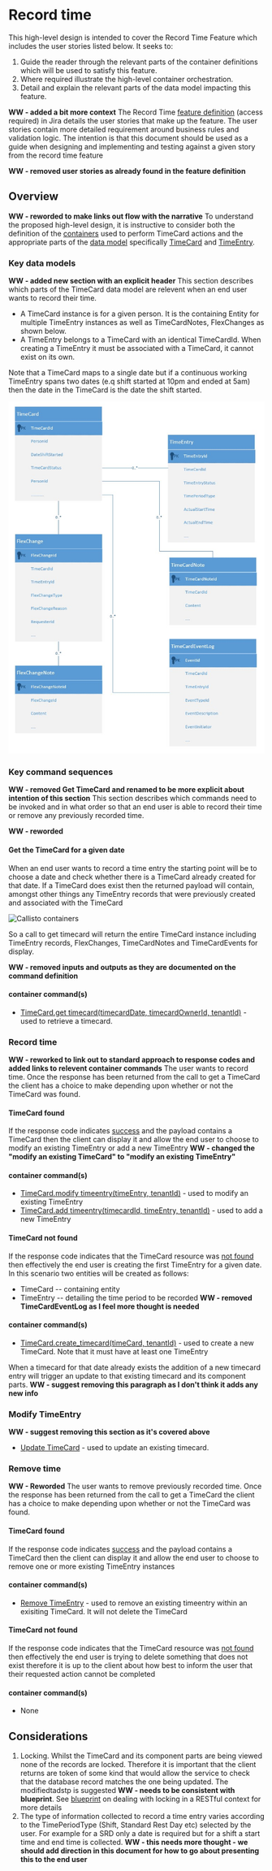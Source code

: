
# Record time

This high-level design is intended to cover the Record Time Feature which includes the user stories listed below. It seeks to:

1.  Guide the reader through the relevant parts of the container definitions which will be used to satisfy this feature.
2.  Where required illustrate the high-level container orchestration.
3.  Detail and explain the relevant parts of the data model impacting this feature.

**WW - added a bit more context**
The Record Time [feature definition](https://collaboration.homeoffice.gov.uk/jira/browse/EAHW-925) (access required) in Jira details the user stories that make up the feature. The user stories contain more detailed requirement around business rules and validation logic. The intention is that this document should be used as a guide when designing and implementing and testing against a given story from the record time feature

**WW - removed user stories as already found in the feature definition**

## Overview

**WW - reworded to make links out flow with the narrative**
To understand the proposed high-level design, it is instructive to consider both the definition of the [containers](../../container-definition.md) used to perform TimeCard actions and the appropriate parts of the [data model](../../datamodel-definition.md) specifically [TimeCard](../../datamodel-definition.md#timecard) and [TimeEntry](../../datamodel-definition.md#timeentry).

### Key data models

**WW - added new section with an explicit header**
This section describes which parts of the TimeCard data model are relevent when an end user wants to record their time.
- A TimeCard instance is for a given person. It is the containing Entity for multiple TimeEntry instances as well as TimeCardNotes, FlexChanges as shown below. 
- A TimeEntry belongs to a TimeCard with an identical TimeCardId. When creating a TimeEntry it must be associated with a TimeCard, it cannot exist on its own.

Note that a TimeCard maps to a single date but if a continuous working TimeEntry spans two dates (e.q shift started at 10pm and ended at 5am) then the date in the TimeCard is the date the shift started.

![Callisto containers](../../images/timecard-container-data-model.jpg)

### Key command sequences
**WW - removed Get TimeCard and renamed to be more explicit about intention of this section**
This section describes which commands need to be invoked and in what order so that an end user is able to record their time or remove any previously recorded time.

**WW - reworded**
#### Get the TimeCard for a given date
When an end user wants to record a time entry the starting point will be to choose a date and check whether there is a TimeCard already created for that date. If a TimeCard does exist then the returned payload will contain, amongst other things any TimeEntry records that were previously created and associated with the TimeCard

![Callisto containers](https://github.com/UKHomeOffice/callisto-timecard-restapi/blob/main/docs/images/record-timeentry-high-level-sequence.jpg)

So a call to get timecard will return the entire TimeCard instance including TimeEntry records, FlexChanges, TimeCardNotes and TimeCardEvents for display.

**WW - removed inputs and outputs as they are documented on the command definition**

#### container command(s)
- [TimeCard.get timecard(timecardDate, timecardOwnerId, tenantId)](../../container-definition.md#get-timecard) - used to retrieve a timecard. 


### Record time
**WW - reworked to link out to standard approach to response codes and added links to relevent container commands**
The user wants to record time. Once the response has been returned from the call to get a TimeCard the client has a choice to make depending upon whether or not the TimeCard was found.

#### TimeCard found
 If the response code indicates [success](https://github.com/UKHomeOffice/callisto-docs/blob/main/blueprints/restful-endpoint.md#handle-success-consistently) and the payload contains a TimeCard then the client can display it and allow the
end user to choose to modify an existing TimeEntry or add a new TimeEntry
**WW - changed the "modify an existing TimeCard" to "modify an existing TimeEntry"**

#### container command(s)
- [TimeCard.modify timeentry(timeEntry, tenantId)](../../container-definition.md#modify-timeentry) - used to modify an existing TimeEntry 
- [TimeCard.add timeentry(timecardId, timeEntry, tenantId)](../../container-definition.md#add-timeentry) - used to add a new TimeEntry


#### TimeCard not found
If the response code indicates that the TimeCard resource was [not found](https://github.com/UKHomeOffice/callisto-docs/blob/main/blueprints/restful-endpoint.md#handle-errors-gracefully-and-return-standard-error-codes) then effectively the end user is creating the first TimeEntry for a given date. In this scenario two entities will
be created as follows:

- TimeCard -- containing entity
- TimeEntry -- detailing the time period to be recorded
**WW - removed TimeCardEventLog as I feel more thought is needed**

#### container command(s)
- [TimeCard.create_timecard(timeCard, tenantId)](../../container-definition.md#create-timecard) - used to create a new TimeCard. Note that it must have at least one TimeEntry 

When a timecard for that date already exists the addition of a new timecard entry will trigger an update to that existing timecard and its component parts. **WW - suggest removing this paragraph as I don't think it adds any new info**

### Modify TimeEntry
**WW - suggest removing this section as it's covered above**
- [Update TimeCard](../../container-definition.md#update-timecard) - used to update an existing timecard. 


### Remove time
**WW - Reworded**
The user wants to remove previously recorded time. Once the response has been returned from the call to get a TimeCard the client has a choice to make depending upon whether or not the TimeCard was found.

#### TimeCard found
 If the response code indicates [success](https://github.com/UKHomeOffice/callisto-docs/blob/main/blueprints/restful-endpoint.md#handle-success-consistently) and the payload contains a TimeCard then the client can display it and allow the end user to choose to remove one or more existing TimeEntry instances

#### container command(s)
- [Remove TimeEntry](../../container-definition.md#remove-timeentry) - used to remove an existing timeentry within an exisiting TimeCard. It will not delete the TimeCard

#### TimeCard not found
If the response code indicates that the TimeCard resource was [not found](https://github.com/UKHomeOffice/callisto-docs/blob/main/blueprints/restful-endpoint.md#handle-errors-gracefully-and-return-standard-error-codes) then effectively the end user is trying to delete something that does not exist therefore it is up to the client about how best to inform the user that their requested action cannot be completed

#### container command(s)
- None

## Considerations

1.  Locking. Whilst the TimeCard and its component parts are being viewed none of the records are locked. Therefore it is important that the client returns are token of some kind that would allow the service to check that the database record matches the one being updated. The modifiedtadstp is suggested **WW - needs to be consistent with blueprint**. See [blueprint](https://github.com/UKHomeOffice/callisto-docs/blob/main/blueprints/restful-endpoint.md#managing-resource-contention) on dealing with locking in a RESTful context for more details
2.  The type of information collected to record a time entry varies according to the TimePeriodType (Shift, Standard Rest Day etc) selected by the user. For example for a SRD only a date is required but for a shift a start time and end time is collected. **WW - this needs more thought - we should add direction in this document for how to go about presenting this to the end user**



